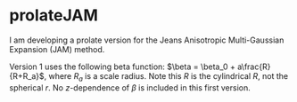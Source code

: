 # prolateJAM
I am developing a prolate version for the Jeans Anisotropic Multi-Gaussian Expansion (JAM) method.

Version 1 uses the following beta function: $\beta = \beta_0 + a\frac{R}{R+R_a}$, where $R_a$ is a scale radius. Note this $R$ is the cylindrical $R$, not the spherical $r$. No $z$-dependence of $\beta$ is included in this first version.
